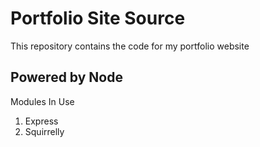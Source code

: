 # Portfolio Site Source

This repository contains the code for my portfolio website

## Powered by Node
Modules In Use

1. Express
2. Squirrelly
